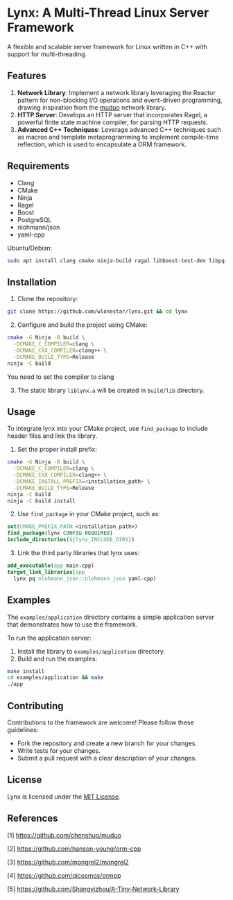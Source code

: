 # Lynx: A Multi-Thread Linux Server Framework

A flexible and scalable server framework for Linux written in C++ with support for multi-threading.

## Features

1. **Network Library**: Implement a network library leveraging the Reactor pattern for non-blocking I/O operations and event-driven programming, drawing inspiration from the [muduo](https://github.com/chenshuo/muduo) network library.
2. **HTTP Server**: Develops an HTTP server that incorporates Ragel, a powerful finite state machine compiler, for parsing HTTP requests.
3. **Advanced C++ Techniques**: Leverage advanced C++ techniques such as macros and template metaprogramming to implement compile-time reflection, which is used to encapsulate a ORM framework.

## Requirements

- Clang
- CMake
- Ninja
- Ragel
- Boost
- PostgreSQL
- nlohmann/json
- yaml-cpp

Ubuntu/Debian:

```bash
sudo apt install clang cmake ninja-build ragal libboost-test-dev libpq-dev nlohmann-json3-dev libyaml-cpp-dev
```

## Installation

1. Clone the repository:

```bash
git clone https://github.com/wlonestar/lynx.git && cd lynx
```

2. Configure and build the project using CMake:

```bash
cmake -G Ninja -B build \
  -DCMAKE_C_COMPILER=clang \
  -DCMAKE_CXX_COMPILER=clang++ \
  -DCMAKE_BUILD_TYPE=Release
ninja -C build
```

You need to set the compiler to clang

3. The static library `liblynx.a` will be created in `build/lib` directory.

## Usage

To integrate lynx into your CMake project, use `find_package` to include header files and link the library.

1. Set the proper install prefix:

```bash
cmake -G Ninja -B build \
  -DCMAKE_C_COMPILER=clang \
  -DCMAKE_CXX_COMPILER=clang++ \
  -DCMAKE_INSTALL_PREFIX=<installation_path> \
  -DCMAKE_BUILD_TYPE=Release
ninja -C build
ninja -C build install
```

2. Use `find_package` in your CMake project, such as:

```cmake
set(CMAKE_PREFIX_PATH <installation_path>)
find_package(lynx CONFIG REQUIRED)
include_directories(${lynx_INCLUDE_DIRS})
```

3. Link the third party libraries that lynx uses:

```cmake
add_executable(app main.cpp)
target_link_libraries(app
  lynx pq nlohmann_json::nlohmann_json yaml-cpp)
```

## Examples

The `examples/application` directory contains a simple application server that demonstrates how to use the framework.

To run the application server:

1. Install the library to `examples/application` directory.
2. Build and run the examples:

```bash
make install
cd examples/application && make
./app
```

## Contributing

Contributions to the framework are welcome! Please follow these guidelines:

- Fork the repository and create a new branch for your changes.
- Write tests for your changes.
- Submit a pull request with a clear description of your changes.

## License

Lynx is licensed under the [MIT License](https://github.com/wlonestar/lynx/blob/master/LICENSE).

## References

[1] https://github.com/chenshuo/muduo

[2] https://github.com/hanson-young/orm-cpp

[3] https://github.com/mongrel2/mongrel2

[4] https://github.com/qicosmos/ormpp

[5] https://github.com/Shangyizhou/A-Tiny-Network-Library
